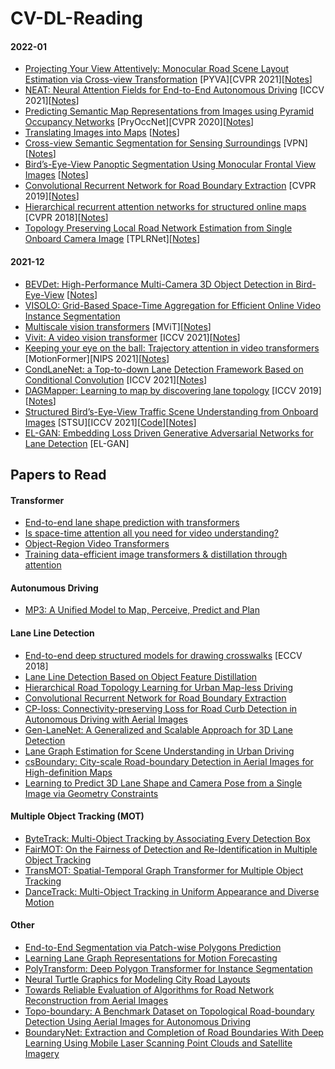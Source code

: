 # CV-DL-Reading

#### 2022-01

- [Projecting Your View Attentively: Monocular Road Scene Layout Estimation via Cross-view Transformation](https://openaccess.thecvf.com/content/CVPR2021/papers/Yang_Projecting_Your_View_Attentively_Monocular_Road_Scene_Layout_Estimation_via_CVPR_2021_paper.pdf) \[PYVA\]\[CVPR 2021\]\[[Notes](paper_notes/Cam2BEV.md)\]
- [NEAT: Neural Attention Fields for End-to-End Autonomous Driving](https://arxiv.org/pdf/2109.04456.pdf) \[ICCV 2021\]\[[Notes](paper_notes/Cam2BEV.md)\]
- [Predicting Semantic Map Representations from Images using Pyramid Occupancy Networks](https://arxiv.org/pdf/2003.13402.pdf) \[PryOccNet\]\[CVPR 2020\]\[[Notes](paper_notes/Cam2BEV.md)\]
- [Translating Images into Maps](https://arxiv.org/pdf/2110.00966.pdf) \[[Notes](paper_notes/Cam2BEV.md)\]
- [Cross-view Semantic Segmentation for Sensing Surroundings](https://arxiv.org/pdf/1906.03560.pdf) \[VPN\]\[[Notes](paper_notes/Cam2BEV.md)\]
- [Bird’s-Eye-View Panoptic Segmentation Using Monocular Frontal View Images](https://arxiv.org/pdf/2108.03227.pdf) \[[Notes](paper_notes/Cam2BEV.md)\]
- [Convolutional Recurrent Network for Road Boundary Extraction](https://arxiv.org/pdf/2012.12160.pdf) \[CVPR 2019\]\[[Notes](paper_notes/CRRE.md)\]
- [Hierarchical recurrent attention networks for structured online maps](https://arxiv.org/abs/2012.12314) \[CVPR 2018\]\[[Notes](paper_notes/HRANet.md)\]
- [Topology Preserving Local Road Network Estimation from Single Onboard Camera Image](https://arxiv.org/pdf/2112.10155v1.pdf) \[TPLRNet\]\[[Notes](paper_notes/TRNet.md)\]

#### 2021-12

- [BEVDet: High-Performance Multi-Camera 3D Object Detection in Bird-Eye-View](https://arxiv.org/pdf/2112.11790.pdf) \[[Notes](paper_notes/BEVDet.md)\]
- [VISOLO: Grid-Based Space-Time Aggregation for Efficient Online Video Instance Segmentation](https://arxiv.org/pdf/2112.04177v1.pdf)
- [Multiscale vision transformers](https://arxiv.org/pdf/2104.11227.pdf) \[MViT\]\[[Notes](paper_notes/MViT.md)\]
- [Vivit: A video vision transformer](https://arxiv.org/pdf/2103.15691.pdf) \[ICCV 2021\]\[[Notes](paper_notes/ViViT.md)\]
- [Keeping your eye on the ball: Trajectory attention in video transformers](https://arxiv.org/pdf/2106.05392.pdf) \[MotionFormer][NIPS 2021\]\[[Notes](paper_notes/MotionFormer.md)\]
- [CondLaneNet: a Top-to-down Lane Detection Framework Based on Conditional Convolution](https://openaccess.thecvf.com/content/ICCV2021/papers/Liu_CondLaneNet_A_Top-To-Down_Lane_Detection_Framework_Based_on_Conditional_Convolution_ICCV_2021_paper.pdf) \[ICCV 2021\]\[[Notes](paper_notes/CondLaneNet.md)\]
- [DAGMapper: Learning to map by discovering lane topology](https://arxiv.org/pdf/2012.12377.pdf) \[ICCV 2019\] \[[Notes](paper_notes/DAGMapper.md)\]
- [Structured Bird’s-Eye-View Traffic Scene Understanding from Onboard Images](https://arxiv.org/abs/2110.01997) \[STSU\]\[ICCV 2021\]\[[Code](https://github.com/ybarancan/STSU)\]\[[Notes](paper_notes/STSU.md)\]
- [EL-GAN: Embedding Loss Driven Generative Adversarial Networks for Lane Detection](https://arxiv.org/pdf/1806.05525.pdf) \[EL-GAN\]

## Papers to Read

#### Transformer

- [End-to-end lane shape prediction with transformers](https://arxiv.org/pdf/2011.04233.pdf)
- [Is space-time attention all you need for video understanding?](https://arxiv.org/pdf/2102.05095.pdf)
- [Object-Region Video Transformers](https://arxiv.org/pdf/2110.06915v2.pdf)
- [Training data-efficient image transformers & distillation through attention](https://arxiv.org/pdf/2012.12877.pdf)

#### Autonumous Driving

- [MP3: A Unified Model to Map, Perceive, Predict and Plan](https://openaccess.thecvf.com/content/CVPR2021/papers/Casas_MP3_A_Unified_Model_To_Map_Perceive_Predict_and_Plan_CVPR_2021_paper.pdf)

#### Lane Line Detection

- [End-to-end deep structured models for drawing crosswalks](https://www.cs.toronto.edu/~urtasun/publications/liang_etal_eccv18.pdf) \[ECCV 2018\]
- [Lane Line Detection Based on Object Feature Distillation](https://www.mdpi.com/2079-9292/10/9/1102)
- [Hierarchical Road Topology Learning for Urban Map-less Driving](https://arxiv.org/pdf/2104.00084.pdf)
- [Convolutional Recurrent Network for Road Boundary Extraction](https://openaccess.thecvf.com/content_CVPR_2019/papers/Liang_Convolutional_Recurrent_Network_for_Road_Boundary_Extraction_CVPR_2019_paper.pdf)
- [CP-loss: Connectivity-preserving Loss for Road Curb Detection in Autonomous Driving with Aerial Images](https://arxiv.org/pdf/2107.11920.pdf)
- [Gen-LaneNet: A Generalized and Scalable Approach for 3D Lane Detection](https://arxiv.org/pdf/2003.10656.pdf)
- [Lane Graph Estimation for Scene Understanding in Urban Driving](https://arxiv.org/pdf/2105.00195.pdf)
- [csBoundary: City-scale Road-boundary Detection in Aerial Images for High-definition Maps](https://arxiv.org/pdf/2111.06020.pdf)
- [Learning to Predict 3D Lane Shape and Camera Pose from a Single Image via Geometry Constraints](https://arxiv.org/pdf/2112.15351.pdf)

#### Multiple Object Tracking (MOT)

- [ByteTrack: Multi-Object Tracking by Associating Every Detection Box](https://arxiv.org/pdf/2110.06864.pdf)
- [FairMOT: On the Fairness of Detection and Re-Identification in Multiple Object Tracking](https://arxiv.org/pdf/2004.01888v6.pdf)
- [TransMOT: Spatial-Temporal Graph Transformer for Multiple Object Tracking](https://arxiv.org/pdf/2104.00194v2.pdf)
- [DanceTrack: Multi-Object Tracking in Uniform Appearance and Diverse Motion](https://arxiv.org/abs/2111.14690)

#### Other

- [End-to-End Segmentation via Patch-wise Polygons Prediction](https://arxiv.org/pdf/2112.02535.pdf)
- [Learning Lane Graph Representations for Motion Forecasting](https://arxiv.org/pdf/2007.13732.pdf?utm_source)
- [PolyTransform: Deep Polygon Transformer for Instance Segmentation](https://openaccess.thecvf.com/content_CVPR_2020/papers/Liang_PolyTransform_Deep_Polygon_Transformer_for_Instance_Segmentation_CVPR_2020_paper.pdf)
- [Neural Turtle Graphics for Modeling City Road Layouts](https://openaccess.thecvf.com/content_ICCV_2019/papers/Chu_Neural_Turtle_Graphics_for_Modeling_City_Road_Layouts_ICCV_2019_paper.pdf)
- [Towards Reliable Evaluation of Algorithms for Road Network Reconstruction from Aerial Images](https://www.ecva.net/papers/eccv_2020/papers_ECCV/papers/123730698.pdf)
- [Topo-boundary: A Benchmark Dataset on Topological Road-boundary Detection Using Aerial Images for Autonomous Driving](https://arxiv.org/pdf/2103.17119.pdf)
- [BoundaryNet: Extraction and Completion of Road Boundaries With Deep Learning Using Mobile Laser Scanning Point Clouds and Satellite Imagery](https://www.researchgate.net/profile/Lingfei-Ma/publication/349281135_BoundaryNet_Extraction_and_Completion_of_Road_Boundaries_With_Deep_Learning_Using_Mobile_Laser_Scanning_Point_Clouds_and_Satellite_Imagery/links/6032613092851c4ed5893d1f/BoundaryNet-Extraction-and-Completion-of-Road-Boundaries-With-Deep-Learning-Using-Mobile-Laser-Scanning-Point-Clouds-and-Satellite-Imagery.pdf)
